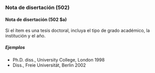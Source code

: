 ### Nota de disertación (502)

#### Nota de disertación (502 $a)
Si el ítem es una tesis doctoral, incluya el tipo de grado académico, la institución y el año.

##### Ejemplos  
- Ph.D. diss., University College, London 1998  
- Diss., Freie Universität, Berlin 2002
